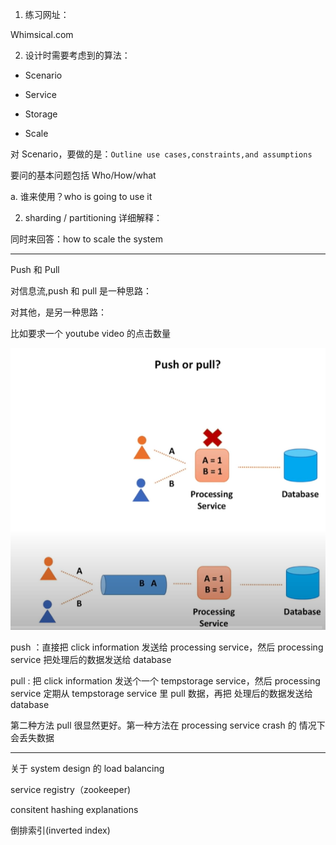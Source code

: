 

1. 练习网址：

Whimsical.com

2. 设计时需要考虑到的算法：

- Scenario

- Service

- Storage

- Scale

对 Scenario，要做的是：`Outline use cases,constraints,and assumptions`

要问的基本问题包括 Who/How/what

a. 谁来使用？who is going to use it


2. sharding / partitioning 详细解释：



同时来回答：how to scale the system

---

Push 和 Pull

对信息流,push 和 pull 是一种思路：

对其他，是另一种思路：

比如要求一个 youtube video 的点击数量

![push_pull](../../pic/push-pull.png)

push ：直接把 click information 发送给 processing service，然后
processing service 把处理后的数据发送给 database

pull : 把 click information 发送个一个 tempstorage service，然后
processing service 定期从 tempstorage service 里 pull 数据，再把
处理后的数据发送给 database

第二种方法 pull 很显然更好。第一种方法在 processing service crash 的
情况下会丢失数据

---

关于 system design 的 load balancing 



service registry（zookeeper)

consitent hashing explanations

倒排索引(inverted index)
